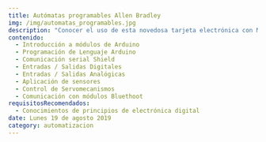 ```yaml
---
title: Autómatas programables Allen Bradley
img: /img/automatas_programables.jpg
description: "Conocer el uso de esta novedosa tarjeta electrónica con Microcontroladores, y aplicable con sistemas robóticos, de telecomunicación, industriales, instrumentación automatizada."
contenido:
  - Introducción a módulos de Arduino
  - Programación de Lenguaje Arduino
  - Comunicación serial Shield
  - Entradas / Salidas Digitales
  - Entradas / Salidas Analógicas
  - Aplicación de sensores
  - Control de Servomecanismos
  - Comunicación con módulos Bluethoot
requisitosRecomendados:
  - Conocimientos de principios de electrónica digital
date: Lunes 19 de agosto 2019
category: automatizacion
---
```

